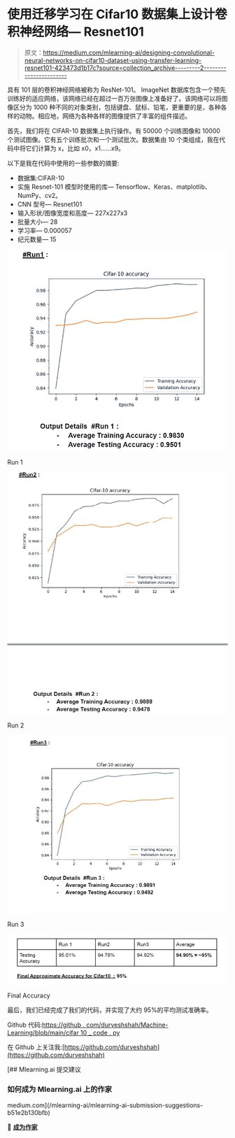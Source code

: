 # 使用迁移学习在 Cifar10 数据集上设计卷积神经网络— Resnet101

> 原文：<https://medium.com/mlearning-ai/designing-convolutional-neural-networks-on-cifar10-dataset-using-transfer-learning-resnet101-423473d1b17c?source=collection_archive---------2----------------------->

具有 101 层的卷积神经网络被称为 ResNet-101。
ImageNet 数据库包含一个预先训练好的适应网络，该网络已经在超过一百万张图像上准备好了。该网络可以将图像区分为 1000 种不同的对象类别，包括键盘、鼠标、铅笔，更重要的是，各种各样的动物。相应地，网络为各种各样的图像提供了丰富的组件描述。

首先，我们将在 CIFAR-10 数据集上执行操作。有 50000 个训练图像和 10000 个测试图像。它有五个训练批次和一个测试批次。数据集由 10 个类组成，我在代码中将它们计算为 x，比如 x0，x1……x9。

以下是我在代码中使用的一些参数的摘要:

*   数据集:CIFAR-10
*   实施 Resnet-101 模型时使用的库— Tensorflow、Keras、matplotlib、NumPy、cv2。
*   CNN 型号— Resnet101
*   输入形状/图像宽度和高度— 227x227x3
*   批量大小— 28
*   学习率— 0.000057
*   纪元数量— 15

![](img/55f372474ed8e2e940a4d723eb015fa8.png)

Run 1

![](img/deb428032497e6a78c3a638e1d8c6fb4.png)

Run 2

![](img/5242e9d1ed8dd991187beb9e8ba2a337.png)

Run 3

![](img/ac7a9ab19c4935e875d5aeccb6c239f5.png)

Final Accuracy

最后，我们已经完成了我们的代码，并实现了大约 95%的平均测试准确率。

Github 代码:[https://github . com/durveshshah/Machine-Learning/blob/main/cifar 10 _ code . py](https://github.com/durveshshah/Machine-Learning/blob/main/Cifar10_Code.py)

在 Github 上关注我:[https://github.com/durveshshah](https://github.com/durveshshah)

[](/mlearning-ai/mlearning-ai-submission-suggestions-b51e2b130bfb) [## Mlearning.ai 提交建议

### 如何成为 Mlearning.ai 上的作家

medium.com](/mlearning-ai/mlearning-ai-submission-suggestions-b51e2b130bfb) 

🔵 [**成为作家**](/mlearning-ai/mlearning-ai-submission-suggestions-b51e2b130bfb)